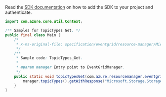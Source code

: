 Read the [SDK documentation](https://github.com/Azure/azure-sdk-for-java/blob/azure-resourcemanager-eventgrid_1.1.0-beta.5/sdk/eventgrid/azure-resourcemanager-eventgrid/README.md) on how to add the SDK to your project and authenticate.

```java
import com.azure.core.util.Context;

/** Samples for TopicTypes Get. */
public final class Main {
    /*
     * x-ms-original-file: specification/eventgrid/resource-manager/Microsoft.EventGrid/stable/2021-12-01/examples/TopicTypes_Get.json
     */
    /**
     * Sample code: TopicTypes_Get.
     *
     * @param manager Entry point to EventGridManager.
     */
    public static void topicTypesGet(com.azure.resourcemanager.eventgrid.EventGridManager manager) {
        manager.topicTypes().getWithResponse("Microsoft.Storage.StorageAccounts", Context.NONE);
    }
}
```
